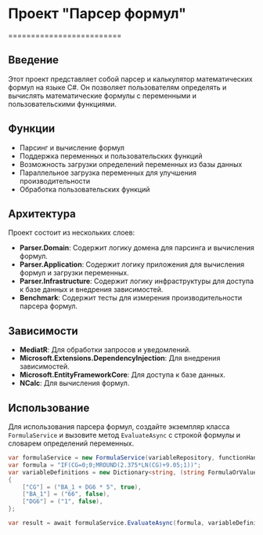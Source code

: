 # Проект "Парсер формул"
=========================

Введение
---------

Этот проект представляет собой парсер и калькулятор математических формул на языке C#. Он позволяет пользователям определять и вычислять математические формулы с переменными и пользовательскими функциями.

Функции
---------

*   Парсинг и вычисление формул
*   Поддержка переменных и пользовательских функций
*   Возможность загрузки определений переменных из базы данных
*   Параллельное загрузка переменных для улучшения производительности
*   Обработка пользовательских функций

Архитектура
------------

Проект состоит из нескольких слоев:

*   **Parser.Domain**: Содержит логику домена для парсинга и вычисления формул.
*   **Parser.Application**: Содержит логику приложения для вычисления формул и загрузки переменных.
*   **Parser.Infrastructure**: Содержит логику инфраструктуры для доступа к базе данных и внедрения зависимостей.
*   **Benchmark**: Содержит тесты для измерения производительности парсера формул.

Зависимости
----------

*   **MediatR**: Для обработки запросов и уведомлений.
*   **Microsoft.Extensions.DependencyInjection**: Для внедрения зависимостей.
*   **Microsoft.EntityFrameworkCore**: Для доступа к базе данных.
*   **NCalc**: Для вычисления формул.

Использование
-------------

Для использования парсера формул, создайте экземпляр класса `FormulaService` и вызовите метод `EvaluateAsync` с строкой формулы и словарем определений переменных.

```csharp
var formulaService = new FormulaService(variableRepository, functionHandlers);
var formula = "IF(CG=0;0;MROUND(2.375*LN(CG)+9.05;1))";
var variableDefinitions = new Dictionary<string, (string FormulaOrValue, bool IsFormula)>
{
    ["CG"] = ("BA_1 + DG6 * 5", true),
    ["BA_1"] = ("66", false),
    ["DG6"] = ("1", false),
};

var result = await formulaService.EvaluateAsync(formula, variableDefinitions);
```